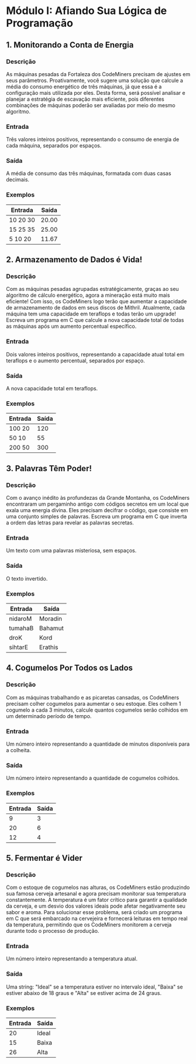 # Módulo I: Afiando Sua Lógica de Programação

## 1. Monitorando a Conta de Energia

### Descrição
As máquinas pesadas da Fortaleza dos CodeMiners precisam de ajustes em seus parâmetros. Proativamente, você sugere uma solução que calcule a média do consumo energético de três máquinas, já que essa é a configuração mais utilizada por eles. Desta forma, será possível analisar e planejar a estratégia de escavação mais eficiente, pois diferentes combinações de máquinas poderão ser avaliadas por meio do mesmo algoritmo.

### Entrada
Três valores inteiros positivos, representando o consumo de energia de cada máquina, separados por espaços.

### Saída
A média de consumo das três máquinas, formatada com duas casas decimais.

### Exemplos

| **Entrada** | **Saída** |
|---|---|
| 10 20 30 | 20.00 |
| 15 25 35 | 25.00 |
| 5 10 20 | 11.67 |

## 2. Armazenamento de Dados é Vida!

### Descrição
Com as máquinas pesadas agrupadas estratégicamente, graças ao seu algoritmo de cálculo energético, agora a mineração está muito mais eficiente! Com isso, os CodeMiners logo terão que aumentar a capacidade de armazenamento de dados em seus discos de Mithril. Atualmente, cada máquina tem uma capacidade em teraflops e todas terão um upgrade! Escreva um programa em C que calcule a nova capacidade total de todas as máquinas após um aumento percentual específico.

### Entrada
Dois valores inteiros positivos, representando a capacidade atual total em teraflops e o aumento percentual, separados por espaço.

### Saída
A nova capacidade total em teraflops.

### Exemplos

| **Entrada** | **Saída** |
|---|---|
| 100 20 | 120 |
| 50 10 | 55 |
| 200 50 | 300 |


## 3. Palavras Têm Poder!

### Descrição
Com o avanço inédito às profundezas da Grande Montanha, os CodeMiners encontraram um pergaminho antigo com códigos secretos em um local que exala uma energia divina. Eles precisam decifrar o código, que consiste em uma conjunto simples de palavras. Escreva um programa em C que inverta a ordem das letras para revelar as palavras secretas.

### Entrada
Um texto com uma palavras misteriosa, sem espaços.

### Saída
O texto invertido.

### Exemplos

| **Entrada** | **Saída** |
|---|---|
| nidaroM | Moradin |
| tumahaB | Bahamut |
| droK | Kord |
| sihtarE | Erathis |

## 4. Cogumelos Por Todos os Lados

### Descrição
Com as máquinas trabalhando e as picaretas cansadas, os CodeMiners precisam colher cogumelos para aumentar o seu estoque. Eles colhem 1 cogumelo a cada 3 minutos, calcule quantos cogumelos serão colhidos em um determinado período de tempo.

### Entrada
Um número inteiro representando a quantidade de minutos disponíveis para a colheita.

### Saída
Um número inteiro representando a quantidade de cogumelos colhidos.

### Exemplos

| **Entrada** | **Saída** |
|---|---|
| 9 | 3 |
| 20 | 6 |
| 12 | 4 |

## 5. Fermentar é Vider

### Descrição
Com o estoque de cogumelos nas alturas, os CodeMiners estão produzindo sua famosa cerveja artesanal e agora precisam monitorar sua temperatura constantemente. A temperatura é um fator crítico para garantir a qualidade da cerveja, e um desvio dos valores ideais pode afetar negativamente seu sabor e aroma. Para solucionar esse problema, será criado um programa em C que será embarcado na cervejeira e fornecerá leituras em tempo real da temperatura, permitindo que os CodeMiners monitorem a cerveja durante todo o processo de produção.

### Entrada
Um número inteiro representando a temperatura atual.

### Saída
Uma string: "Ideal" se a temperatura estiver no intervalo ideal, "Baixa" se estiver abaixo de 18 graus e "Alta" se estiver acima de 24 graus.

### Exemplos

| **Entrada** | **Saída** |
|---|---|
| 20 | Ideal |
| 15 | Baixa |
| 26 | Alta |
